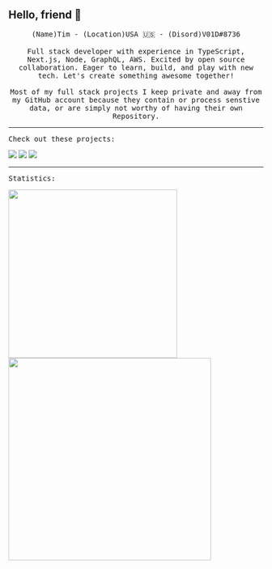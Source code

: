 ## Hello, friend 👋

<p align="center">
<!--   <img src="https://raw.githubusercontent.com/coderjojo/coderjojo/master/img/github.gif" width=100> -->
  <samp>
    (Name)Tim - (Location)USA 🇺🇸 - (Disord)V01D#8736
  </samp>
<br><br>
  <samp>
Full stack developer with experience in TypeScript, Next.js, Node, GraphQL, AWS. Excited by open source collaboration. Eager to learn, build, and play with new tech. Let's create something awesome together!
    <br>
    <br>
Most of my full stack projects I keep private and away from my GitHub account because they contain or process senstive data, or are simply not worthy of having their own Repository.

  </samp>
</p>
<hr>
<p>
  <samp>
    Check out these projects:
  </samp>
 </p>
 <div>
 <img src="https://github-readme-stats.vercel.app/api/pin/?username=V01D-NULL&repo=Framework&layout=compact&theme=apprentice"></img>  
 <img src="https://github-readme-stats.vercel.app/api/pin/?username=V01D-NULL&repo=MoonOS&layout=compact&theme=apprentice"></img>
 <img src="https://github-readme-stats.vercel.app/api/pin/?username=FireflyOS&repo=Firefly-Kernel&layout=compact&theme=apprentice"></img>
 </div>
<hr>

<p>
  <samp>
    Statistics:
  </samp>
</p>
<!-- This will place the images next to eachother -->
<a href="#">
  <img align="center" src="https://github-readme-stats.vercel.app/api/top-langs/?username=V01D-NULL&layout=compact&theme=apprentice" width="333" />
</a>
<a href="#">
  <img align="center" src="https://github-readme-stats.vercel.app/api?username=V01D-NULL&show_icons=true&theme=apprentice" width="400"/>
</a>
